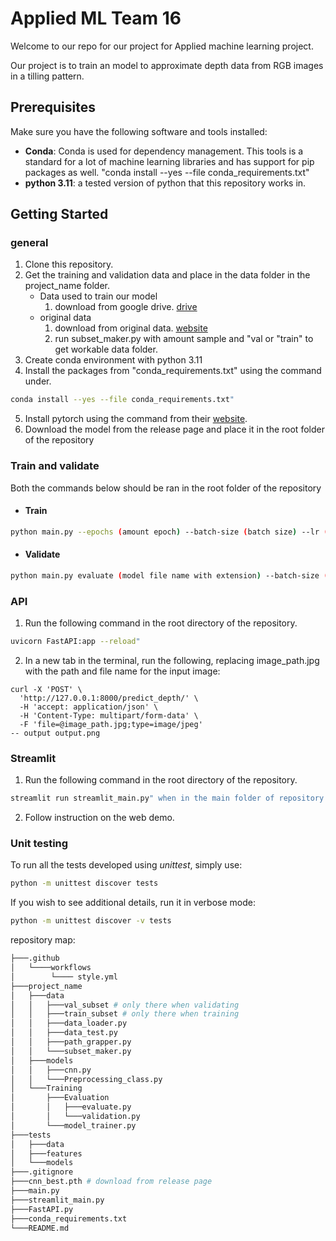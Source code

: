 # Applied ML Team 16

Welcome to our repo for our project for Applied machine learning project.

Our project is to train an model to approximate depth data from RGB images in a tilling pattern.

## Prerequisites
Make sure you have the following software and tools installed:

- **Conda**: Conda is used for dependency management. This tools is a standard for a lot of machine learning libraries and has support for pip packages as well. "conda install --yes --file conda_requirements.txt"
- **python 3.11**: a tested version of python that this repository works in.

## Getting Started
### general
1. Clone this repository.
2. Get the training and validation data and place in the data folder in the project_name folder.
    * Data used to train our model
        1. download from google drive. [drive](https://drive.google.com/drive/folders/1k_WsVOjaULgb3N2JebxjTVqJjVsw85dP)
    * original data
        1. download from original data. [website](https://diode-dataset.org/)
        2. run subset_maker.py with amount sample and "val or "train" to get workable data folder.
3. Create conda environment with python 3.11
4. Install the packages from "conda_requirements.txt" using the command under.
```bash
conda install --yes --file conda_requirements.txt"
```
5. Install pytorch using the command from their [website](https://pytorch.org/).
6. Download the model from the release page and place it in the root folder of the repository

### Train and validate
Both the commands below should be ran in the root folder of the repository

* #### Train
```bash
python main.py --epochs (amount epoch) --batch-size (batch size) --lr (learning rate) --freeze-epochs (amount before freeze)
```

* #### Validate
```bash
python main.py evaluate (model file name with extension) --batch-size (batch size)
```

### API
1. Run the following command in the root directory of the repository.
```bash
uvicorn FastAPI:app --reload"
```
2. In a new tab in the terminal, run the following, replacing image_path.jpg with the path and file name for the input image:
```
curl -X 'POST' \
  'http://127.0.0.1:8000/predict_depth/' \
  -H 'accept: application/json' \
  -H 'Content-Type: multipart/form-data' \
  -F 'file=@image_path.jpg;type=image/jpeg'
-- output output.png
```

### Streamlit
1. Run the following command in the root directory of the repository.
```bash
streamlit run streamlit_main.py" when in the main folder of repository.
```
2. Follow instruction on the web demo.

### Unit testing

To run all the tests developed using _unittest_, simply use:
```bash
python -m unittest discover tests
```
If you wish to see additional details, run it in verbose mode:
```bash
python -m unittest discover -v tests
```

repository map:
```bash
├───.github
│   └────workflows
│        └──── style.yml
├───project_name
│   ├───data
│   │   ├───val_subset # only there when validating
│   │   ├───train_subset # only there when training
│   │   ├───data_loader.py
│   │   ├───data_test.py
│   │   ├───path_grapper.py
│   │   └───subset_maker.py
│   ├───models
│   │   ├───cnn.py
│   │   └───Preprocessing_class.py
│   └───Training
│       ├───Evaluation
│       │   ├───evaluate.py
│       │   └───validation.py
│       └───model_trainer.py
├───tests
│   ├───data
│   ├───features
│   └───models
├───.gitignore
├───cnn_best.pth # download from release page
├───main.py
├───streamlit_main.py
├───FastAPI.py
├───conda_requirements.txt
└───README.md
```
